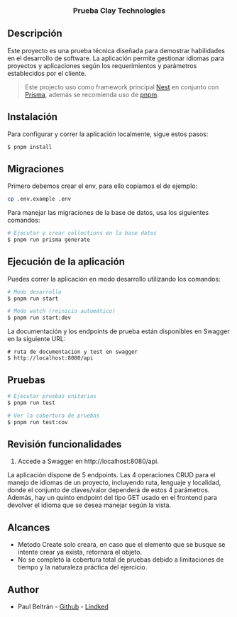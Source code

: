 <h3 align="center">Prueba Clay Technologies</h3>

## Descripción
Este proyecto es una prueba técnica diseñada para demostrar habilidades en el desarrollo de software. La aplicación permite gestionar idiomas para proyectos y aplicaciones según los requerimientos y parámetros establecidos por el cliente.

> Este projecto uso como framework principal [Nest](https://docs.nestjs.com/) en conjunto con [Prisma](https://www.prisma.io/orm), además se recomienda uso de [pnpm](https://pnpm.io/es/installation#usando-pnpm). 

## Instalación
Para configurar y correr la aplicación localmente, sigue estos pasos:
```bash
$ pnpm install
```

## Migraciones
Primero debemos crear el env, para ello copiamos el de ejemplo:
```bash
cp .env.example .env
```
Para manejar las migraciones de la base de datos, usa los siguientes comandos:

```bash
# Ejecutar y crear collections en la base datos
$ pnpm run prisma generate

```

## Ejecución de la aplicación
Puedes correr la aplicación en modo desarrollo utilizando los comandos:
```bash
# Modo desarrollo
$ pnpm run start

# Modo watch (reinicio automático)
$ pnpm run start:dev
```
La documentación y los endpoints de prueba están disponibles en Swagger en la siguiente URL:
```
# ruta de documentacion y test en swagger
$ http://localhost:8080/api

```

## Pruebas

```bash
# Ejecutar pruebas unitarias
$ pnpm run test

# Ver la cobertura de pruebas
$ pnpm run test:cov
```

## Revisión funcionalidades

1. Accede a Swagger en http://localhost:8080/api.

La aplicación dispone de 5 endpoints. Las 4 operaciones CRUD para el manejo de idiomas de un proyecto, incluyendo ruta, lenguaje y localidad, donde el conjunto de claves/valor dependerá de estos 4 parámetros. Además, hay un quinto endpoint del tipo GET usado en el frontend para devolver el idioma que se desea manejar según la vista.


## Alcances

- Metodo Create solo creara, en caso que el elemento que se busque se intente crear ya exista, retornara el objeto.
- No se completó la cobertura total de pruebas debido a limitaciones de tiempo y la naturaleza práctica del ejercicio.

## Author

- Paul Beltrán - [Github](https://github.com/pbeltranes) - [Lindked](https://www.linkedin.com/in/paul-beltran-espinosa/)